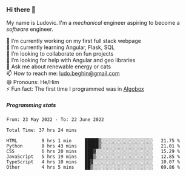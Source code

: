 ### Hi there 👋

My name is Ludovic. I'm a *mechanical* engineer aspiring to become a *software* engineer.

 🔭 I’m currently working on my first full stack webpage<br/>
 🌱 I’m currently learning Angular, Flask, SQL<br/>
 👯 I’m looking to collaborate on fun projects<br/>
 🤔 I’m looking for help with Angular and geo libraries<br/>
 💬 Ask me about renewable energy or cats<br/>
 📫 How to reach me: ludo.beghin@gmail.com<br/>
 😄 Pronouns: He/Him<br/>
 ⚡ Fun fact: The first time I programmed was in [Algobox](https://fr.wikipedia.org/wiki/Algobox)<br/>

##### Programming stats
<!--START_SECTION:waka-->

```text
From: 23 May 2022 - To: 22 June 2022

Total Time: 37 hrs 24 mins

HTML         9 hrs 1 min     █████▒░░░░░░░░░░░░░░░░░░░   21.75 %
Python       8 hrs 43 mins   █████▒░░░░░░░░░░░░░░░░░░░   21.01 %
CSS          6 hrs 20 mins   ███▓░░░░░░░░░░░░░░░░░░░░░   15.29 %
JavaScript   5 hrs 19 mins   ███▒░░░░░░░░░░░░░░░░░░░░░   12.85 %
TypeScript   4 hrs 10 mins   ██▓░░░░░░░░░░░░░░░░░░░░░░   10.07 %
Other        4 hrs 5 mins    ██▒░░░░░░░░░░░░░░░░░░░░░░   09.86 %
```

<!--END_SECTION:waka-->
